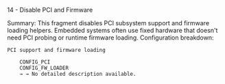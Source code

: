 14 - Disable PCI and Firmware

Summary: This fragment disables PCI subsystem support and firmware loading helpers. Embedded systems often use fixed hardware that doesn't need PCI probing or runtime firmware loading.
Configuration breakdown:

    PCI support and firmware loading

        CONFIG_PCI
        CONFIG_FW_LOADER
        → → No detailed description available.